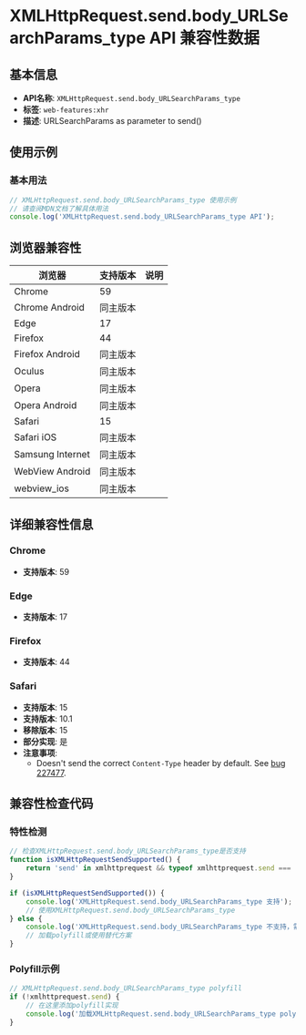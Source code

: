 # XMLHttpRequest.send.body_URLSearchParams_type API 兼容性数据

## 基本信息

- **API名称**: `XMLHttpRequest.send.body_URLSearchParams_type`
- **标签**: `web-features:xhr`
- **描述**: URLSearchParams as parameter to send()

## 使用示例

### 基本用法

```javascript
// XMLHttpRequest.send.body_URLSearchParams_type 使用示例
// 请查阅MDN文档了解具体用法
console.log('XMLHttpRequest.send.body_URLSearchParams_type API');
```

## 浏览器兼容性

| 浏览器 | 支持版本 | 说明 |
|--------|----------|------|
| Chrome | 59 |  |
| Chrome Android | 同主版本 |  |
| Edge | 17 |  |
| Firefox | 44 |  |
| Firefox Android | 同主版本 |  |
| Oculus | 同主版本 |  |
| Opera | 同主版本 |  |
| Opera Android | 同主版本 |  |
| Safari | 15 |  |
| Safari iOS | 同主版本 |  |
| Samsung Internet | 同主版本 |  |
| WebView Android | 同主版本 |  |
| webview_ios | 同主版本 |  |

## 详细兼容性信息

### Chrome

- **支持版本**: 59

### Edge

- **支持版本**: 17

### Firefox

- **支持版本**: 44

### Safari

- **支持版本**: 15
- **支持版本**: 10.1
- **移除版本**: 15
- **部分实现**: 是
- **注意事项**:
  - Doesn't send the correct `Content-Type` header by default. See [bug 227477](https://webkit.org/b/227477).

## 兼容性检查代码

### 特性检测

```javascript
// 检查XMLHttpRequest.send.body_URLSearchParams_type是否支持
function isXMLHttpRequestSendSupported() {
    return 'send' in xmlhttprequest && typeof xmlhttprequest.send === 'function';
}

if (isXMLHttpRequestSendSupported()) {
    console.log('XMLHttpRequest.send.body_URLSearchParams_type 支持');
    // 使用XMLHttpRequest.send.body_URLSearchParams_type
} else {
    console.log('XMLHttpRequest.send.body_URLSearchParams_type 不支持，需要polyfill');
    // 加载polyfill或使用替代方案
}
```

### Polyfill示例

```javascript
// XMLHttpRequest.send.body_URLSearchParams_type polyfill
if (!xmlhttprequest.send) {
    // 在这里添加polyfill实现
    console.log('加载XMLHttpRequest.send.body_URLSearchParams_type polyfill');
}
```

